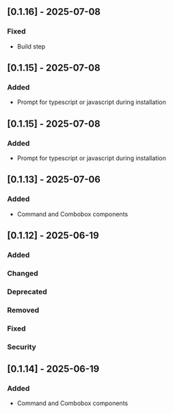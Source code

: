 ## [0.1.16] - 2025-07-08

### Fixed

- Build step

## [0.1.15] - 2025-07-08

### Added

- Prompt for typescript or javascript during installation

## [0.1.15] - 2025-07-08

### Added

- Prompt for typescript or javascript during installation

## [0.1.13] - 2025-07-06

### Added

- Command and Combobox components

## [0.1.12] - 2025-06-19

### Added

### Changed

### Deprecated

### Removed

### Fixed

### Security

## [0.1.14] - 2025-06-19

### Added

- Command and Combobox components
